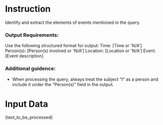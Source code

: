 # Instruction
Identify and extract the elements of events mentioned in the query.

### Output Requirements: 
Use the following structured format for output:
Time: [Time or 'N/A']
Person(s): [Person(s) involved or 'N/A']
Location: [Location or 'N/A']
Event: [Event description]

### Additional guidence:
-  When processing the query, always treat the subject "I" as a person and include it under the "Person(s)" field in the output.

# Input Data
{text_to_be_processed}
